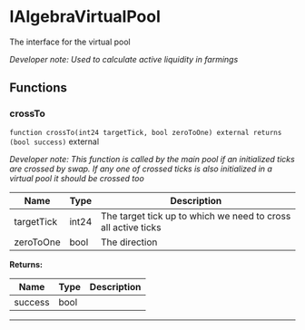 

# IAlgebraVirtualPool


The interface for the virtual pool



*Developer note: Used to calculate active liquidity in farmings*




## Functions
### crossTo


`function crossTo(int24 targetTick, bool zeroToOne) external returns (bool success)`  external


*Developer note: This function is called by the main pool if an initialized ticks are crossed by swap.
If any one of crossed ticks is also initialized in a virtual pool it should be crossed too*



| Name | Type | Description |
| ---- | ---- | ----------- |
| targetTick | int24 | The target tick up to which we need to cross all active ticks |
| zeroToOne | bool | The direction |

**Returns:**

| Name | Type | Description |
| ---- | ---- | ----------- |
| success | bool |  |





---

